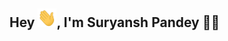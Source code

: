 ## Hey <img alt="Hi" src="./assets/Hi.gif" width="30px" height="30px" />, I'm Suryansh Pandey 👨‍💻

<!--
**Suryansh23102002/Suryansh23102002** is a ✨ _special_ ✨ repository because its `README.md` (this file) appears on your GitHub profile.

Here are some ideas to get you started:

- 🔭 I’m currently working on ...
- 🌱 I’m currently learning ...
- 👯 I’m looking to collaborate on ...
- 🤔 I’m looking for help with ...
- 💬 Ask me about ...
- 📫 How to reach me: ...
- 😄 Pronouns: ...
- ⚡ Fun fact: ...
-->
